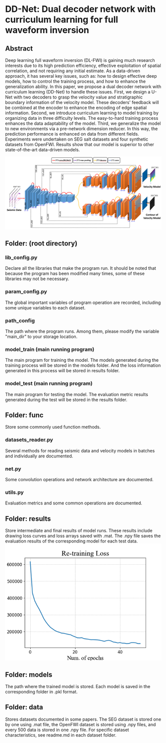 # DD-Net: Dual decoder network with curriculum learning for full waveform inversion

## Abstract
Deep learning full waveform inversion (DL-FWI) is gaining much research interests due to its high prediction efficiency, effective exploitation of spatial correlation, and not requiring any initial estimate. As a data-driven approach, it has several key issues, such as: how to design effective deep models, how to control the training process, and how to enhance the generalization ability. In this paper, we propose a dual decoder network with curriculum learning (DD-Net) to handle these issues. First, we design a U-Net with two decoders to grasp the velocity value and stratigraphic boundary information of the velocity model. These decoders' feedback will be combined at the encoder to enhance the encoding of edge spatial information. Second, we introduce curriculum learning to model training by organizing data in three difficulty levels. The easy-to-hard training process enhances the data adaptability of the model. Third, we generalize the model to new environments via a pre-network dimension reducer. In this way, the prediction performance is enhanced on data from different fields. Experiments were undertaken on SEG salt datasets and four synthetic datasets from OpenFWI. Results show that our model is superior to other state-of-the-art data-driven models.

![image](DDNet.png)

## Folder: (root directory)

### lib_config.py
Declare all the libraries that make the program run.
It should be noted that because the program has been modified many times, some of these libraries may not be necessary.

### param_config.py
The global important variables of program operation are recorded, including some unique variables to each dataset.

### path_config
The path where the program runs.
Among them, please modify the variable "main_dir" to your storage location.

### model_train (main running program)
The main program for training the model.
The models generated during the training process will be stored in the models folder.
And the loss information generated in this process will be stored in results folder.

### model_test (main running program)
The main program for testing the model.
The evaluation metric results generated during the test will be stored in the results folder.

## Folder: func
Store some commonly used function methods.

### datasets_reader.py
Several methods for reading seismic data and velocity models in batches and individually are documented.

### net.py
Some convolution operations and network architecture are documented.

### utils.py
Evaluation metrics and some common operations are documented.

## Folder: results
Store intermediate and final results of model runs.
These results include drawing loss curves and loss arrays saved with .mat.
The .npy file saves the evaluation results of the corresponding model for each test data.
![image](loss_curve.png)

## Folder: models
The path where the trained model is stored.
Each model is saved in the corresponding folder in .pkl format.

## Folder: data
Stores datasets documented in some papers.
The SEG dataset is stored one by one using .mat file, the OpenFWI dataset is stored using .npy files, and every 500 data is stored in one .npy file.
For specific dataset characteristics, see readme.md in each dataset folder.
